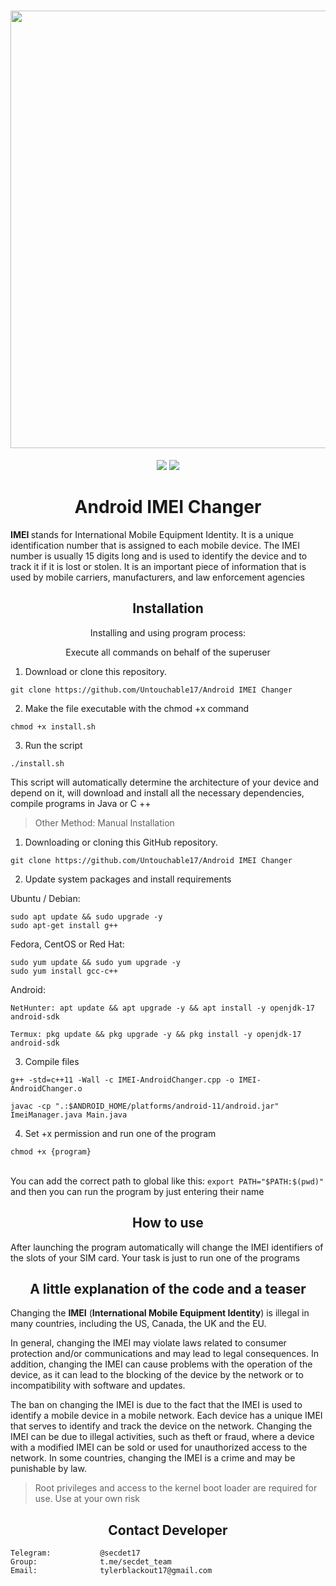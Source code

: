 <h1 align="center">
    <a href="https://github.com/Untouchable17/Android-IMEI-Changer">
        <img src="https://i.ibb.co/4g8FdtN/SOSI.png" width="700">
    </a>
</h1>

<p align="center">
<a href="https://github.com/Untouchable17/Android-IMEI-Changer"><img src="https://img.shields.io/static/v1?label=version&message=4.0.0&color=green"></a>
<a href="https://github.com/Untouchable17/Android-IMEI-Changer/issues?q=is:issue+is:closed"><img src="https://img.shields.io/github/issues-closed/Untouchable17/Android-IMEI-Changer?color=orange"></a>
</p>

<h1 align="center">Android IMEI Changer</h1>

<b>IMEI </b>stands for International Mobile Equipment Identity. It is a unique identification number that is assigned to each mobile device. The IMEI number is usually 15 digits long and is used to identify the device and to track it if it is lost or stolen. It is an important piece of information that is used by mobile carriers, manufacturers, and law enforcement agencies

<h2 align="center">Installation</h2>

<p align="center">Installing and using program process:</p>

<p align="center">Execute all commands on behalf of the superuser</p>

1. Download or clone this repository.
```
git clone https://github.com/Untouchable17/Android IMEI Changer
```
2. Make the file executable with the chmod +x command
```
chmod +x install.sh
```
3. Run the script
```
./install.sh
```
<p>This script will automatically determine the architecture of your device and depend on it, will download and install all the necessary dependencies, compile programs in Java or C ++</p>

> Other Method: Manual Installation
1. Downloading or cloning this GitHub repository.
```
git clone https://github.com/Untouchable17/Android IMEI Changer
```
2. Update system packages and install requirements

Ubuntu / Debian: 
```
sudo apt update && sudo upgrade -y
sudo apt-get install g++
```
Fedora, CentOS or Red Hat: 
```
sudo yum update && sudo yum upgrade -y
sudo yum install gcc-c++
```
Android:
```
NetHunter: apt update && apt upgrade -y && apt install -y openjdk-17 android-sdk
```
```
Termux: pkg update && pkg upgrade -y && pkg install -y openjdk-17 android-sdk
```
3. Compile files
```
g++ -std=c++11 -Wall -c IMEI-AndroidChanger.cpp -o IMEI-AndroidChanger.o
```
```
javac -cp ".:$ANDROID_HOME/platforms/android-11/android.jar" ImeiManager.java Main.java
```
4. Set +x permission and run one of the program
```
chmod +x {program}
```
<br>You can add the correct path to global like this: `export PATH="$PATH:$(pwd)"` and then you can run the program by just entering their name

<h2 align="center">How to use</h2>
<p>After launching the program automatically will change the IMEI identifiers of the slots of your SIM card. Your task is just to run one of the programs</p>


<h2 align="center">A little explanation of the code and a teaser</h2>

<p>Changing the <b>IMEI</b> (<b>International Mobile Equipment Identity</b>) is illegal in many countries, including the US, Canada, the UK and the EU.</p>

<p>In general, changing the IMEI may violate laws related to consumer protection and/or communications and may lead to legal consequences. In addition, changing the IMEI can cause problems with the operation of the device, as it can lead to the blocking of the device by the network or to incompatibility with software and updates.</p>

<p>The ban on changing the IMEI is due to the fact that the IMEI is used to identify a mobile device in a mobile network. Each device has a unique IMEI that serves to identify and track the device on the network. Changing the IMEI can be due to illegal activities, such as theft or fraud, where a device with a modified IMEI can be sold or used for unauthorized access to the network. In some countries, changing the IMEI is a crime and may be punishable by law.</p>

> Root privileges and access to the kernel boot loader are required for use. Use at your own risk


<h2 align="center">Contact Developer</h2>


    Telegram:           @secdet17
    Group:              t.me/secdet_team
    Email:              tylerblackout17@gmail.com

